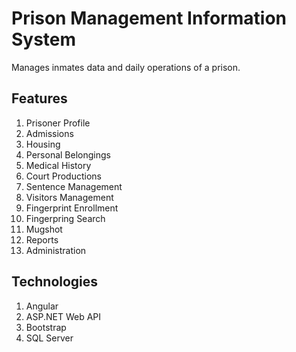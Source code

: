 # Prison Management Information System #

Manages inmates data and daily operations of a prison.

## Features ##

1. Prisoner Profile
2. Admissions
3. Housing
4. Personal Belongings
5. Medical History
6. Court Productions
7. Sentence Management
8. Visitors Management
9. Fingerprint Enrollment
10. Fingerpring Search
11. Mugshot
12. Reports
13. Administration

## Technologies ##
1. Angular
2. ASP.NET Web API
3. Bootstrap
4. SQL Server
